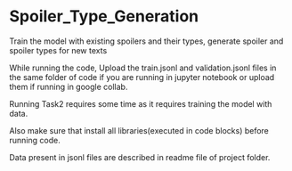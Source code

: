 # Spoiler_Type_Generation
Train the model with existing spoilers and their types, generate spoiler and spoiler types for new texts


While running the code, Upload the train.jsonl and validation.jsonl files in the same folder of code if you are running in jupyter notebook or upload them if running in google collab.

Running Task2 requires some time as it requires training the model with data.

Also make sure that install all libraries(executed in code blocks) before running code.

Data present in jsonl files are described in readme file of project folder.
